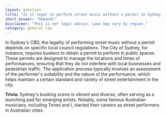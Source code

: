 ```yaml
---
layout: question
title: "Is it legal to perform street music without a permit in Sydney's CBD?"
short_answer: "Depends"
disclaimer: "This is not legal advice. Laws may vary by region."
category: general-law
---
```

In Sydney's CBD, the legality of performing street music without a permit depends on specific local council regulations. The City of Sydney, for instance, requires buskers to obtain a permit to perform in public spaces. These permits are designed to manage the locations and times of performances, ensuring that they do not interfere with local businesses and pedestrian traffic. The application process typically involves an assessment of the performer's suitability and the nature of the performance, which helps maintain a certain standard and variety of street entertainment in the city.

**Trivia:** Sydney's busking scene is vibrant and diverse, often serving as a launching pad for emerging artists. Notably, some famous Australian musicians, including Tones and I, started their careers as street performers in Australian cities.

